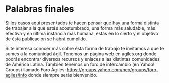 Palabras finales
===

Si los casos aquí presentados te hacen pensar que hay una forma distinta de trabajar a la que estás acostumbrado, una forma más saludable, más efectiva y en última instancia más humana, estás en lo cierto y el objetivo de ésta publicación se habrá cumplido.

Si te interesa conocer más sobre ésta forma de trabajo te invitamos a que te sumes a la comunidad ágil. Tenemos un página web en agiles.org donde podrás encontrar diversos recursos y enlaces a las distintas comunidades de América Latina. También tenemos un foro de intercambio (en Yahoo! Groups) llamado Foro Ágiles: https://groups.yahoo.com/neo/groups/foro-agiles/info donde siempre serás bienvenido.
